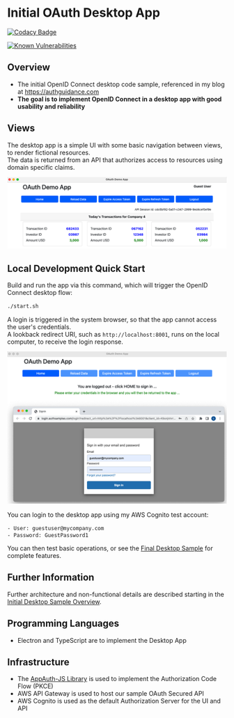 # Initial OAuth Desktop App

[![Codacy Badge](https://app.codacy.com/project/badge/Grade/00a95fa7e6c84be588c042c27a070fc5)](https://www.codacy.com/gh/gary-archer/oauth.desktopsample1/dashboard?utm_source=github.com&amp;utm_medium=referral&amp;utm_content=gary-archer/oauth.desktopsample1&amp;utm_campaign=Badge_Grade)

[![Known Vulnerabilities](https://snyk.io/test/github/gary-archer/oauth.desktopsample1/badge.svg?targetFile=package.json)](https://snyk.io/test/github/gary-archer/oauth.desktopsample1?targetFile=package.json)

## Overview

* The initial OpenID Connect desktop code sample, referenced in my blog at https://authguidance.com
* **The goal is to implement OpenID Connect in a desktop app with good usability and reliability**

## Views

The desktop app is a simple UI with some basic navigation between views, to render fictional resources.\
The data is returned from an API that authorizes access to resources using domain specific claims.

![Desktop App Views](./doc/views.png)

## Local Development Quick Start

Build and run the app via this command, which will trigger the OpenID Connect desktop flow:

```bash
./start.sh
```

A login is triggered in the system browser, so that the app cannot access the user's credentials.\
A lookback redirect URI, such as `http://localhost:8001`, runs on the local computer, to receive the login response. 

![Desktop App Login](./doc/login.png)

You can login to the desktop app using my AWS Cognito test account:

```text
- User: guestuser@mycompany.com
- Password: GuestPassword1
```

You can then test basic operations, or see the [Final Desktop Sample](https://github.com/gary-archer/oauth.desktopsample.final) for complete features.

## Further Information

Further architecture and non-functional details are described starting in the [Initial Desktop Sample Overview](https://authguidance.com/2018/01/11/desktop-apps-overview/).

## Programming Languages

* Electron and TypeScript are to implement the Desktop App

## Infrastructure

* The [AppAuth-JS Library](https://github.com/openid/AppAuth-JS/blob/master/README.md) is used to implement the Authorization Code Flow (PKCE)
* AWS API Gateway is used to host our sample OAuth Secured API
* AWS Cognito is used as the default Authorization Server for the UI and API
